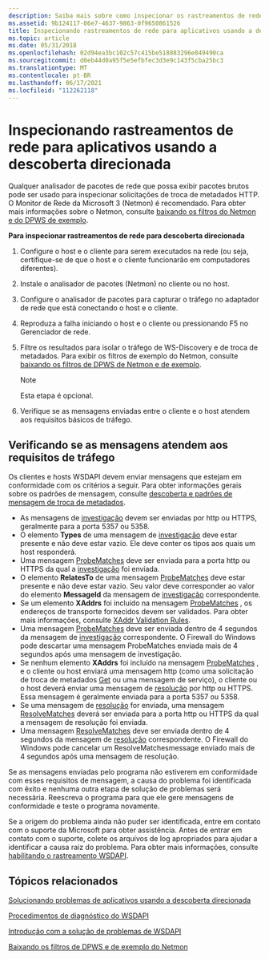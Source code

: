 ```yaml
---
description: Saiba mais sobre como inspecionar os rastreamentos de rede usando a descoberta direta. Um analisador de pacotes de rede que exibe pacotes brutos pode inspecionar solicitações de troca de metadados HTTP.
ms.assetid: 9b124117-06e7-4637-9863-0f9650861526
title: Inspecionando rastreamentos de rede para aplicativos usando a descoberta direcionada
ms.topic: article
ms.date: 05/31/2018
ms.openlocfilehash: 02d94ea3bc102c57c415be518883296e049490ca
ms.sourcegitcommit: d0eb44d0a95f5e5efbfec3d3e9c143f5cba25bc3
ms.translationtype: MT
ms.contentlocale: pt-BR
ms.lasthandoff: 06/17/2021
ms.locfileid: "112262118"
---
```

# <a name="inspecting-network-traces-for-applications-using-directed-discovery"></a>Inspecionando rastreamentos de rede para aplicativos usando a descoberta direcionada

Qualquer analisador de pacotes de rede que possa exibir pacotes brutos pode ser usado para inspecionar solicitações de troca de metadados HTTP. O Monitor de Rede da Microsoft 3 (Netmon) é recomendado. Para obter mais informações sobre o Netmon, consulte [baixando os filtros do Netmon e do DPWS de exemplo](downloading-netmon-and-sample-dpws-filters.md).

**Para inspecionar rastreamentos de rede para descoberta direcionada**

1.  Configure o host e o cliente para serem executados na rede (ou seja, certifique-se de que o host e o cliente funcionarão em computadores diferentes).
2.  Instale o analisador de pacotes (Netmon) no cliente ou no host.
3.  Configure o analisador de pacotes para capturar o tráfego no adaptador de rede que está conectando o host e o cliente.
4.  Reproduza a falha iniciando o host e o cliente ou pressionando F5 no Gerenciador de rede.
5.  Filtre os resultados para isolar o tráfego de WS-Discovery e de troca de metadados. Para exibir os filtros de exemplo do Netmon, consulte [baixando os filtros de DPWS de Netmon e de exemplo](downloading-netmon-and-sample-dpws-filters.md).
    > [!Note]  
    > Esta etapa é opcional.

     

6.  Verifique se as mensagens enviadas entre o cliente e o host atendem aos requisitos básicos de tráfego.

## <a name="verifying-that-messages-meet-traffic-requirements"></a>Verificando se as mensagens atendem aos requisitos de tráfego

Os clientes e hosts WSDAPI devem enviar mensagens que estejam em conformidade com os critérios a seguir. Para obter informações gerais sobre os padrões de mensagem, consulte [descoberta e padrões de mensagem de troca de metadados](discovery-and-metadata-exchange-message-patterns.md).

-   As mensagens de [investigação](probe-message.md) devem ser enviadas por http ou HTTPS, geralmente para a porta 5357 ou 5358.
-   O elemento **Types** de uma mensagem de [investigação](probe-message.md) deve estar presente e não deve estar vazio. Ele deve conter os tipos aos quais um host responderá.
-   Uma mensagem [ProbeMatches](probematches-message.md) deve ser enviada para a porta http ou HTTPS da qual a [investigação](probe-message.md) foi enviada.
-   O elemento **RelatesTo** de uma mensagem [ProbeMatches](probematches-message.md) deve estar presente e não deve estar vazio. Seu valor deve corresponder ao valor do elemento **MessageId** da mensagem de [investigação](probe-message.md) correspondente.
-   Se um elemento **XAddrs** foi incluído na mensagem [ProbeMatches](probematches-message.md) , os endereços de transporte fornecidos devem ser validados. Para obter mais informações, consulte [XAddr Validation Rules](xaddr-validation-rules.md).
-   Uma mensagem [ProbeMatches](probematches-message.md) deve ser enviada dentro de 4 segundos da mensagem de [investigação](probe-message.md) correspondente. O Firewall do Windows pode descartar uma mensagem ProbeMatches enviada mais de 4 segundos após uma mensagem de investigação.
-   Se nenhum elemento **XAddrs** foi incluído na mensagem [ProbeMatches](probematches-message.md) , e o cliente ou host enviará uma mensagem http (como uma solicitação de troca de metadados [Get](get--metadata-exchange--http-request-and-message.md) ou uma mensagem de serviço), o cliente ou o host deverá enviar uma mensagem de [resolução](resolve-message.md) por http ou HTTPS. Essa mensagem é geralmente enviada para a porta 5357 ou 5358.
-   Se uma mensagem de [resolução](resolve-message.md) for enviada, uma mensagem [ResolveMatches](resolvematches-message.md) deverá ser enviada para a porta http ou HTTPS da qual a mensagem de resolução foi enviada.
-   Uma mensagem [ResolveMatches](resolvematches-message.md) deve ser enviada dentro de 4 segundos da mensagem de [resolução](resolve-message.md) correspondente. O Firewall do Windows pode cancelar um ResolveMatchesmessage enviado mais de 4 segundos após uma mensagem de resolução.

Se as mensagens enviadas pelo programa não estiverem em conformidade com esses requisitos de mensagem, a causa do problema foi identificada com êxito e nenhuma outra etapa de solução de problemas será necessária. Reescreva o programa para que ele gere mensagens de conformidade e teste o programa novamente.

Se a origem do problema ainda não puder ser identificada, entre em contato com o suporte da Microsoft para obter assistência. Antes de entrar em contato com o suporte, colete os arquivos de log apropriados para ajudar a identificar a causa raiz do problema. Para obter mais informações, consulte [habilitando o rastreamento WSDAPI](enabling-wsdapi-tracing.md).

## <a name="related-topics"></a>Tópicos relacionados

<dl> <dt>

[Solucionando problemas de aplicativos usando a descoberta direcionada](troubleshooting-applications-using-directed-discovery.md)
</dt> <dt>

[Procedimentos de diagnóstico do WSDAPI](wsdapi-diagnostic-procedures.md)
</dt> <dt>

[Introdução com a solução de problemas de WSDAPI](getting-started-with-wsdapi-troubleshooting.md)
</dt> <dt>

[Baixando os filtros de DPWS e de exemplo do Netmon](downloading-netmon-and-sample-dpws-filters.md)
</dt> </dl>

 

 



